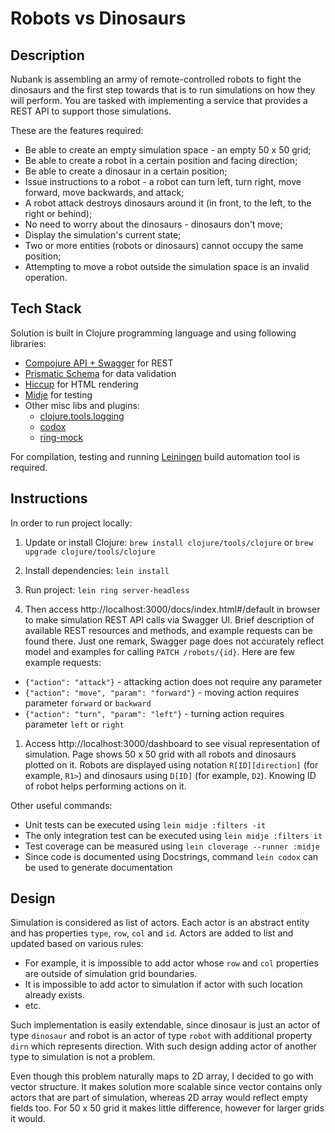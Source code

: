 # Robots vs Dinosaurs

## Description

Nubank is assembling an army of remote-controlled robots to fight the dinosaurs and the first step towards that is to run simulations on how they will perform. You are tasked with implementing a service that provides a REST API to support those simulations.

These are the features required:

- Be able to create an empty simulation space - an empty 50 x 50 grid;
- Be able to create a robot in a certain position and facing direction;
- Be able to create a dinosaur in a certain position;
- Issue instructions to a robot - a robot can turn left, turn right, move forward, move backwards, and attack;
- A robot attack destroys dinosaurs around it (in front, to the left, to the right or behind);
- No need to worry about the dinosaurs - dinosaurs don't move;
- Display the simulation's current state;
- Two or more entities (robots or dinosaurs) cannot occupy the same position;
- Attempting to move a robot outside the simulation space is an invalid operation.

## Tech Stack

Solution is built in Clojure programming language and using following libraries:

- [Compojure API + Swagger](https://github.com/metosin/compojure-api) for REST
- [Prismatic Schema](https://github.com/plumatic/schema) for data validation
- [Hiccup](https://github.com/weavejester/hiccup) for HTML rendering
- [Midje](https://github.com/marick/Midje) for testing
- Other misc libs and plugins:
  - [clojure.tools.logging](https://github.com/clojure/tools.logging)
  - [codox](https://github.com/weavejester/codox)
  - [ring-mock](https://github.com/weavejester/ring-mock)

For compilation, testing and running [Leiningen](https://leiningen.org) build automation tool is required.

## Instructions

In order to run project locally:

1. Update or install Clojure: `brew install clojure/tools/clojure` or `brew upgrade clojure/tools/clojure`

1. Install dependencies: `lein install`

1. Run project: `lein ring server-headless`

1. Then access http://localhost:3000/docs/index.html#/default in browser to make simulation REST API calls via Swagger UI. Brief description of available REST resources and methods, and example requests can be found there. Just one remark, Swagger page does not accurately reflect model and examples for calling `PATCH /robots/{id}`. Here are few example requests:

  + `{"action": "attack"}` - attacking action does not require any parameter
  + `{"action": "move", "param": "forward"}` - moving action requires parameter `forward` or `backward`
  + `{"action": "turn", "param": "left"}` - turning action requires parameter `left` or `right`

1. Access http://localhost:3000/dashboard to see visual representation of simulation. Page shows 50 x 50 grid with all robots and dinosaurs plotted on it. Robots are displayed using notation `R[ID][direction]` (for example, `R1>`) and dinosaurs using `D[ID]` (for example, `D2`). Knowing ID of robot helps performing actions on it.

Other useful commands:

- Unit tests can be executed using `lein midje :filters -it`
- The only integration test can be executed using `lein midje :filters it`
- Test coverage can be measured using `lein cloverage --runner :midje`
- Since code is documented using Docstrings, command `lein codox` can be used to generate documentation

## Design

Simulation is considered as list of actors. Each actor is an abstract entity and has properties `type`, `row`, `col` and `id`. Actors are added to list and updated based on various rules:

- For example, it is impossible to add actor whose `row` and `col` properties are outside of simulation grid boundaries.
- It is impossible to add actor to simulation if actor with such location already exists.
- etc.

Such implementation is easily extendable, since dinosaur is just an actor of type `dinosaur` and robot is an actor of type `robot` with additional property `dirn` which represents direction. With such design adding actor of another type to simulation is not a problem.

Even though this problem naturally maps to 2D array, I decided to go with vector structure. It makes solution more scalable since vector contains only actors that are part of simulation, whereas 2D array would reflect empty fields too. For 50 x 50 grid it makes little difference, however for larger grids it would.
